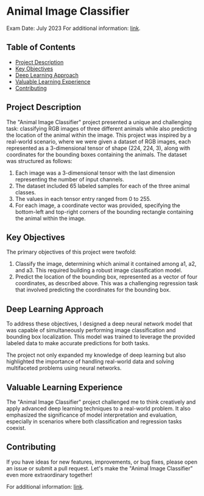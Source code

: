 # Animal Image Classifier

Exam Date: July 2023
For additional information: [link](https://github.com/TitoNicolaDrugman/DeepLearningExam/blob/master/DRUGMAN_502252.ipynb).


## Table of Contents
- [Project Description](#project-description)
- [Key Objectives](#key-objectives)
- [Deep Learning Approach](#deep-learning-approach)
- [Valuable Learning Experience](#valuable-learning-experience)
- [Contributing](#contributing)

## Project Description

The "Animal Image Classifier" project presented a unique and challenging task: classifying RGB images of three different animals while also predicting the location of the animal within the image. This project was inspired by a real-world scenario, where we were given a dataset of RGB images, each represented as a 3-dimensional tensor of shape (224, 224, 3), along with coordinates for the bounding boxes containing the animals. The dataset was structured as follows:

1. Each image was a 3-dimensional tensor with the last dimension representing the number of input channels.
2. The dataset included 65 labeled samples for each of the three animal classes.
3. The values in each tensor entry ranged from 0 to 255.
4. For each image, a coordinate vector was provided, specifying the bottom-left and top-right corners of the bounding rectangle containing the animal within the image.

## Key Objectives

The primary objectives of this project were twofold:

1. Classify the image, determining which animal it contained among a1, a2, and a3. This required building a robust image classification model.
2. Predict the location of the bounding box, represented as a vector of four coordinates, as described above. This was a challenging regression task that involved predicting the coordinates for the bounding box.

## Deep Learning Approach

To address these objectives, I designed a deep neural network model that was capable of simultaneously performing image classification and bounding box localization. This model was trained to leverage the provided labeled data to make accurate predictions for both tasks.

The project not only expanded my knowledge of deep learning but also highlighted the importance of handling real-world data and solving multifaceted problems using neural networks.

## Valuable Learning Experience

The "Animal Image Classifier" project challenged me to think creatively and apply advanced deep learning techniques to a real-world problem. It also emphasized the significance of model interpretation and evaluation, especially in scenarios where both classification and regression tasks coexist.

## Contributing

If you have ideas for new features, improvements, or bug fixes, please open an issue or submit a pull request. Let's make the "Animal Image Classifier" even more extraordinary together!

For additional information: [link](https://github.com/TitoNicolaDrugman/DeepLearningExam/blob/master/DRUGMAN_502252.ipynb).
